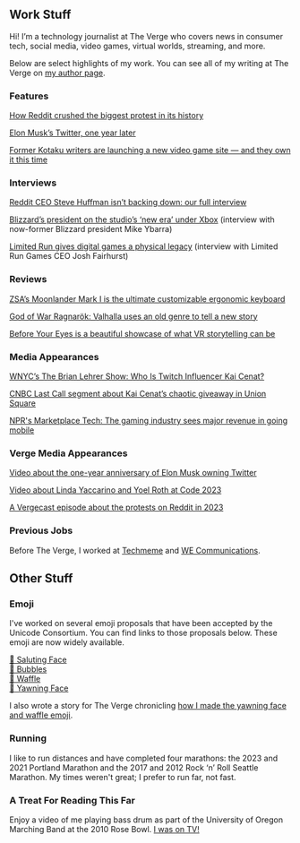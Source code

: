 ## Work Stuff

Hi! I’m a technology journalist at The Verge who covers news in consumer tech, social media, video games, virtual worlds, streaming, and more. 

Below are select highlights of my work. You can see all of my writing at The Verge on [my author page](https://www.theverge.com/authors/jay-peters).

### Features
[How Reddit crushed the biggest protest in its history]([url](https://www.theverge.com/23779477/reddit-protest-blackouts-crushed)) 

[Elon Musk’s Twitter, one year later]([url](https://www.theverge.com/23934205/elon-musk-twitter-x-one-year-later-acquisition))

[Former Kotaku writers are launching a new video game site — and they own it this time]([url](https://www.theverge.com/2023/11/7/23949269/aftermath-video-games-kotaku-defector))

### Interviews
[Reddit CEO Steve Huffman isn’t backing down: our full interview]([url](https://www.theverge.com/2023/6/15/23762868/reddit-ceo-steve-huffman-interview))

[Blizzard’s president on the studio’s ‘new era’ under Xbox]([url](https://www.theverge.com/2023/11/6/23949086/blizzard-president-mike-ybarra-new-era-xbox-microsoft-blizzcon-2023)) (interview with now-former Blizzard president Mike Ybarra)

[Limited Run gives digital games a physical legacy]([url](https://www.theverge.com/24034994/limited-run-games-physical-disc-cart)) (interview with Limited Run Games CEO Josh Fairhurst)

### Reviews
[ZSA’s Moonlander Mark I is the ultimate customizable ergonomic keyboard]([url](https://www.theverge.com/22566248/zsa-moonlander-mark-i-1-ergonomic-keyboard-mechanical-review))

[God of War Ragnarök: Valhalla uses an old genre to tell a new story]([url](https://www.theverge.com/24008099/god-of-war-ragnarok-valhalla-review))

[Before Your Eyes is a beautiful showcase of what VR storytelling can be]([url](https://www.theverge.com/2023/3/10/23632733/before-your-eyes-playstation-vr2-psvr-2-vr-showcase-storytelling))

### Media Appearances
[WNYC’s The Brian Lehrer Show: Who Is Twitch Influencer Kai Cenat?]([url](https://www.wnyc.org/story/who-twitch-influencer-kai-cenat))

[CNBC Last Call segment about Kai Cenat’s chaotic giveaway in Union Square]([url](https://x.com/LastCallCNBC/status/1687605342924931072))

[NPR's Marketplace Tech: The gaming industry sees major revenue in going mobile
]([url](https://www.marketplace.org/shows/marketplace-tech/the-gaming-industry-sees-major-revenue-in-going-mobile/))

### Verge Media Appearances
[Video about the one-year anniversary of Elon Musk owning Twitter]([url](https://www.tiktok.com/@verge/video/7294711029735394606))

[Video about Linda Yaccarino and Yoel Roth at Code 2023]([url](https://www.instagram.com/p/CxuT8pgLVNZ/))

[A Vergecast episode about the protests on Reddit in 2023]([url](https://www.youtube.com/watch?v=57vjLHBlIyI))

### Previous Jobs
Before The Verge, I worked at [Techmeme](https://techmeme.com) and [WE Communications](https://www.we-worldwide.com).

## Other Stuff

### Emoji
I've worked on several emoji proposals that have been accepted by the Unicode Consortium. You can find links to those proposals below. These emoji are now widely available. 

[🫡 Saluting Face]([url](https://www.unicode.org/L2/L2019/19400-saluting-face.pdf)) <br>
[🫧 Bubbles]([url](https://www.unicode.org/L2/L2019/19311-bubbles-emoji.pdf)) <br>
[🧇 Waffle]([url](https://www.unicode.org/L2/L2018/18087-waffle-emoji.pdf)) <br>
[🥱 Yawning Face]([url](https://www.unicode.org/L2/L2017/17432-yawning-face-emoji.pdf)) <br>

I also wrote a story for The Verge chronicling [how I made the yawning face and waffle emoji]([url](https://www.theverge.com/21327599/how-to-make-emoji-yawning-face-waffle-proposal-unicode)).

### Running
I like to run distances and have completed four marathons: the 2023 and 2021 Portland Marathon and the 2017 and 2012 Rock ‘n’ Roll Seattle Marathon. My times weren't great; I prefer to run far, not fast.

### A Treat For Reading This Far
Enjoy a video of me playing bass drum as part of the University of Oregon Marching Band at the 2010 Rose Bowl. [I was on TV!]([url](https://youtu.be/cy0gmKbine8?feature=shared&t=54))
